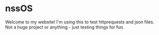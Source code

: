 # nssOS
Welcome to my website! I'm using this to test httprequests and json files.
Not a huge project or anything - just testing things for fun.
